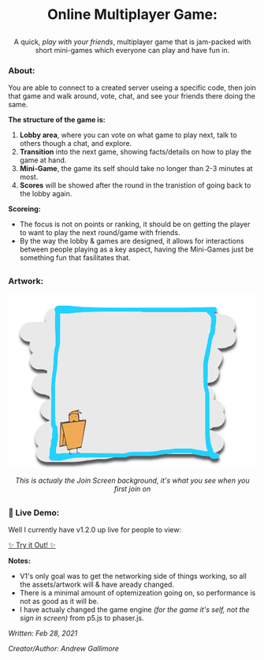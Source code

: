 <div align="center">
  <h1>Online Multiplayer Game:</h1>
  <h2></h2>
  <p>A quick, <i>play with your friends</i>, multiplayer game that is jam-packed with short mini-games which everyone can play and have fun in.</p>
</div>
<span></span>

<h3>About:</h3>
You are able to connect to a created server useing a specific code, then join that game and walk around, vote, chat, and see your friends there doing the same.

**The structure of the game is:**

1. **Lobby area**, where you can vote on what game to play next, talk to others though a chat, and explore.
2. **Transition** into the next game, showing facts/details on how to play the game at hand.
3. **Mini-Game**, the game its self should take no longer than 2-3 minutes at most.
4. **Scores** will be showed after the round in the tranistion of going back to the lobby again.

**Scoreing:**

* The focus is not on points or ranking, it should be on getting the player to want to play the next round/game with friends.
* By the way the lobby & games are designed, it allows for interactions between people playing as a key aspect, having the Mini-Games just be something fun that fasilitates that.

<h2></h2>
<h3>Artwork:</h3>

<div align="center">
  <img src="senar.io/assets/Box1.png" alt="Game_Art_1">
  <p><i>This is actualy the Join Screen background, it's what you see when you first join on</i></p>
</div>
  
  
<h2></h2>
<h3>🔌 Live Demo:</h3>

Well I currently have v1.2.0  up live for people to view:

[✨ Try it Out! ✨](https://senario-islands-v1s2-a.glitch.me)

  **Notes:**
  * V1's only goal was to get the networking side of things working, so all the assets/artwork will & have aready changed.
  * There is a minimal amount of optemizeation going on, so performance is not as good as it will be.
  * I have actualy changed the game engine *(for the game it's self, not the sign in screen)* from p5.js to phaser.js.

*Written: Feb 28, 2021*

*Creator/Author: Andrew Gallimore*
